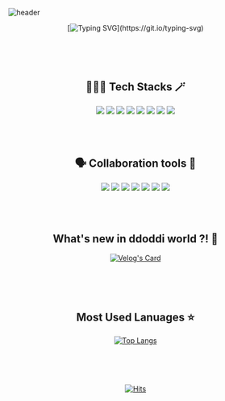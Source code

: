 ![header](https://capsule-render.vercel.app/api?type=waving&color=gradient&height=180&animation=fadeIn&section=header&fontColor=ffffff&text=💻✨&fontAlign=90)


<div align="center">
  
[![Typing SVG](https://readme-typing-svg.demolab.com?font=Fira+Code&pause=1000&color=000000&background=FFFFFF&center=true&vCenter=true&random=false&width=435&lines=%3E+Hello%2C+I'm+Frontend+Developer!)](https://git.io/typing-svg)
  
</div>

</br>
</br>
</br>

<div align="center">
  <div>
    <h2>🧙🏻‍♀️ Tech Stacks 🪄</h2>
      <img src="https://img.shields.io/badge/html5-E34F26?style=for-the-badge&logo=html5&logoColor=white">
      <img src="https://img.shields.io/badge/css3-1572B6?style=for-the-badge&logo=css3&logoColor=white">
      <img src="https://img.shields.io/badge/javascript-F7DF1E?style=for-the-badge&logo=javascript&logoColor=white">
      <img src="https://img.shields.io/badge/jquery-0769AD?style=for-the-badge&logo=jquery&logoColor=white">
      <img src="https://img.shields.io/badge/react-61DAFB?style=for-the-badge&logo=react&logoColor=white">
      <img src="https://img.shields.io/badge/Vue.js-35495E?style=for-the-badge&logo=vue.js&logoColor=4FC08D">
      <img src="https://img.shields.io/badge/typescript-3178C6?style=for-the-badge&logo=typescript&logoColor=white">
      <img src="https://img.shields.io/badge/docker-2496ED?style=for-the-badge&logo=docker&logoColor=white">
  </div>

  </br>
  </br>
  </br>

  <div>
    <h2>🗣️ Collaboration tools 👥</h2>
      <img src="https://img.shields.io/badge/Figma-F24E1E?style=for-the-badge&logo=figma&logoColor=white">
      <img src="https://img.shields.io/badge/Jira-0052CC?style=for-the-badge&logo=Jira&logoColor=white">
      <img src="https://img.shields.io/badge/confluence-%23172BF4.svg?style=for-the-badge&logo=confluence&logoColor=white">
      <img src="https://img.shields.io/badge/Slack-4A154B?style=for-the-badge&logo=slack&logoColor=white">
      <img src="https://img.shields.io/badge/Discord-7289DA?style=for-the-badge&logo=discord&logoColor=white">
      <img src="https://img.shields.io/badge/github-181717?style=for-the-badge&logo=github&logoColor=white">
      <img src="https://img.shields.io/badge/Notion-000000?style=for-the-badge&logo=notion&logoColor=white">
  </div>
</div>

</br>
</br>
</br>

<div align="center">
    <h2> What's new in ddoddi world ?! 👀</h2>
  
  [![Velog's Card](https://velog-readme-stats.vercel.app/api?name=ddoddiworld)](https://velog.io/@ddoddiworld)

</div>

</br>
</br>
</br>

<div align="center">
    <h2> Most Used Lanuages ⭐️ </h2>
  
  [![Top Langs](https://github-readme-stats.vercel.app/api/top-langs/?username=ddoddiworld&layout=donut)](https://github.com/anuraghazra/github-readme-stats)
</div>

</br>
</br>
</br>

<div align="center">
  
  [![Hits](https://hits.seeyoufarm.com/api/count/incr/badge.svg?url=https%3A%2F%2Fgithub.com%2Fddoddiworld%2Fhit-counter&count_bg=%23000000&title_bg=%23000000&icon=github.svg&icon_color=%23E7E7E7&title=Today&edge_flat=true)](https://hits.seeyoufarm.com)
</div>
